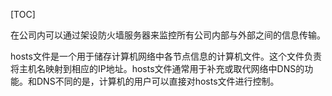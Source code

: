 [TOC]

​	在公司内可以通过架设防火墙服务器来监控所有公司内部与外部之间的信息传输。

​	hosts文件是一个用于储存计算机网络中各节点信息的计算机文件。这个文件负责将主机名映射到相应的IP地址。hosts文件通常用于补充或取代网络中DNS的功能。和DNS不同的是，计算机的用户可以直接对hosts文件进行控制。

